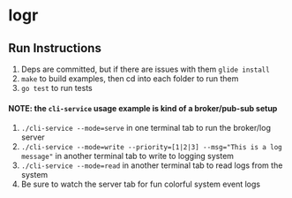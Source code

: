 # logr

## Run Instructions
1. Deps are committed, but if there are issues with them `glide install`
2. `make` to build examples, then cd into each folder to run them
3. `go test` to run tests

#### NOTE: the `cli-service` usage example is kind of a broker/pub-sub setup
1. `./cli-service --mode=serve` in one terminal tab to run the broker/log server
2. `./cli-service --mode=write --priority=[1|2|3] --msg="This is a log message"` in another terminal tab to write to logging system
3. `./cli-service --mode=read` in another terminal tab to read logs from the system
4. Be sure to watch the server tab for fun colorful system event logs